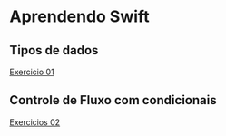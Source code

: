 # Aprendendo Swift 

## Tipos de dados

[Exercicio 01](https://github.com/montemorh/Entendendo-Swift/blob/main/MyPlayground.playground/Contents.swift)

## Controle de Fluxo com condicionais

[Exercicios 02](https://github.com/montemorh/EntendendoSwift/blob/main/MyPlayground.playground/Pages/Aula%2002.xcplaygroundpage/Contents.swift)
